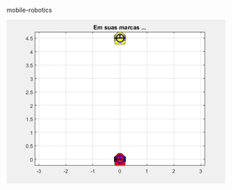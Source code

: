 mobile-robotics

![alt-text](https://github.com/matheus-pimentel/mobile-robotics/blob/master/Task%201%20-%20Follow%20Path/follow%20path.gif?raw=true)

